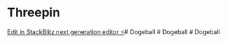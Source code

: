 # Threepin

[Edit in StackBlitz next generation editor ⚡️](https://stackblitz.com/~/github.com/airjer22/Threepin)#   D o g e b a l l  
 #   D o g e b a l l  
 #   D o g e b a l l  
 